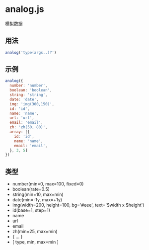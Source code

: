 # analog.js
模拟数据


## 用法
```javascript
analog('type(args..)?')
```

## 示例
```javascript
analog({
  number: 'number',
  boolean: 'boolean',
  string: 'string',
  date: 'date',
  img: 'img(300,150)',
  id: 'id',
  name: 'name',
  url: 'url',
  email: 'email',
  zh: 'zh(50, 80)',
  array: [{
    id: 'id',
    name: 'name',
    email: 'email',
  }, 3, 5]
})
```

## 类型
* number(min=0, max=100, fixed=0)
* boolean(rate=0.5)
* string(min=10, max=min)
* date(min=-1y, max=+1y)
* img(width=200, height=100, bg='#eee', text='$width x $height')
* id(base=1, step=1)
* name
* url
* email
* zh(min=25, max=min)
* { ... }
* [ type, min, max=min ]
